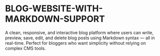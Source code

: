 # BLOG-WEBSITE-WITH-MARKDOWN-SUPPORT
A clean, responsive, and interactive blog platform where users can write, preview, save, edit, and delete blog posts using Markdown syntax — all in real-time. Perfect for bloggers who want simplicity without relying on complex CMS tools.
